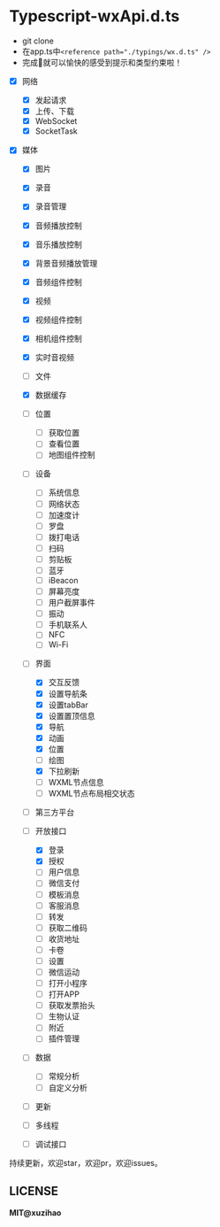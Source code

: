 # Typescript-wxApi.d.ts

* git clone
* 在app.ts中`<reference path="./typings/wx.d.ts" />`
* 完成🦉就可以愉快的感受到提示和类型约束啦！




* [x] 网络

    * [x] 发起请求
    * [x] 上传、下载
    * [x] WebSocket
    * [x] SocketTask

* [x] 媒体

  	* [x] 图片
  	* [x] 录音
  	* [x] 录音管理
  	* [x] 音频播放控制
  	* [x] 音乐播放控制
  	* [x] 背景音频播放管理
  	* [x] 音频组件控制
  	* [x] 视频
  	* [x] 视频组件控制
  	* [x] 相机组件控制
  	* [x] 实时音视频


  * [ ] 文件
  * [x] 数据缓存
  * [ ] 位置
      * [ ] 获取位置
      * [ ] 查看位置
      * [ ] 地图组件控制
  * [ ] 设备
      * [ ] 系统信息
      * [ ] 网络状态
      * [ ] 加速度计
      * [ ] 罗盘
      * [ ] 拨打电话
      * [ ] 扫码
      * [ ] 剪贴板
      * [ ] 蓝牙
      * [ ] iBeacon
      * [ ] 屏幕亮度
      * [ ] 用户截屏事件
      * [ ] 振动
      * [ ] 手机联系人
      * [ ] NFC
      * [ ] Wi-Fi
  * [ ] 界面
      * [x] 交互反馈
      * [x] 设置导航条
      * [x] 设置tabBar
      * [x] 设置置顶信息
      * [x] 导航
      * [x] 动画
      * [x] 位置
      * [ ] 绘图
      * [x] 下拉刷新
      * [ ] WXML节点信息
      * [ ] WXML节点布局相交状态
  * [ ] 第三方平台
  * [ ] 开放接口
      * [x] 登录
      * [x] 授权
      * [ ] 用户信息
      * [ ] 微信支付
      * [ ] 模板消息
      * [ ] 客服消息
      * [ ] 转发
      * [ ] 获取二维码
      * [ ] 收货地址
      * [ ] 卡卷
      * [ ] 设置
      * [ ] 微信运动
      * [ ] 打开小程序
      * [ ] 打开APP
      * [ ] 获取发票抬头
      * [ ] 生物认证
      * [ ] 附近
      * [ ] 插件管理
  * [ ] 数据
      * [ ] 常规分析
      * [ ] 自定义分析
  * [ ] 更新
  * [ ] 多线程
  * [ ] 调试接口

持续更新，欢迎star，欢迎pr，欢迎issues。

## LICENSE

**MIT@xuzihao**

